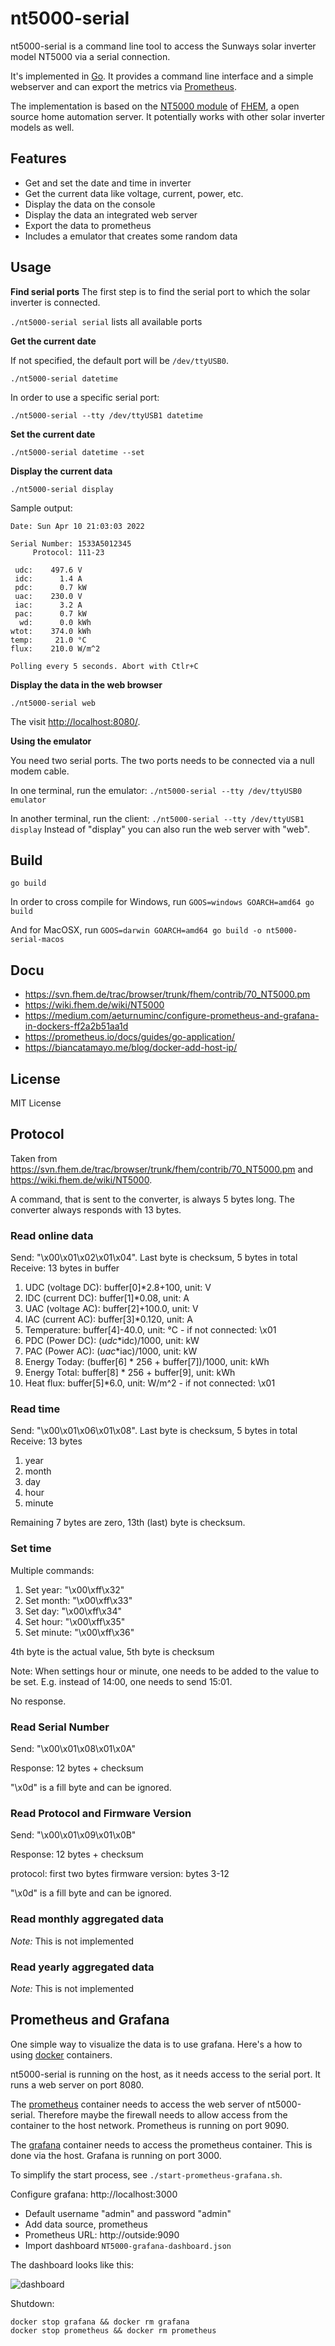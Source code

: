 # nt5000-serial

nt5000-serial is a command line tool to access the Sunways solar inverter
model NT5000 via a serial connection.

It's implemented in [Go](https://go.dev/). It provides a command line interface
and a simple webserver and can export the metrics via [Prometheus](https://prometheus.io/).

The implementation is based on the [NT5000 module](https://wiki.fhem.de/wiki/NT5000) of [FHEM](https://fhem.de/), a open source home automation server. It potentially works with other solar inverter models as well.

## Features

* Get and set the date and time in inverter
* Get the current data like voltage, current, power, etc.
* Display the data on the console
* Display the data an integrated web server
* Export the data to prometheus
* Includes a emulator that creates some random data

## Usage

**Find serial ports**
The first step is to find the serial port to which the solar inverter is connected.

`./nt5000-serial serial` lists all available ports

**Get the current date**

If not specified, the default port will be `/dev/ttyUSB0`.

`./nt5000-serial datetime`

In order to use a specific serial port:

`./nt5000-serial --tty /dev/ttyUSB1 datetime`

**Set the current date**

`./nt5000-serial datetime --set`

**Display the current data**

`./nt5000-serial display`

Sample output:

```
Date: Sun Apr 10 21:03:03 2022

Serial Number: 1533A5012345
     Protocol: 111-23

 udc:    497.6 V
 idc:      1.4 A
 pdc:      0.7 kW
 uac:    230.0 V
 iac:      3.2 A
 pac:      0.7 kW
  wd:      0.0 kWh
wtot:    374.0 kWh
temp:     21.0 °C
flux:    210.0 W/m^2

Polling every 5 seconds. Abort with Ctlr+C
```

**Display the data in the web browser**

`./nt5000-serial web`

The visit <http://localhost:8080/>.

**Using the emulator**

You need two serial ports. The two ports needs to be connected via a null modem cable.

In one terminal, run the emulator: `./nt5000-serial --tty /dev/ttyUSB0 emulator`

In another terminal, run the client: `./nt5000-serial --tty /dev/ttyUSB1 display`
Instead of "display" you can also run the web server with "web".

## Build

    go build

In order to cross compile for Windows, run `GOOS=windows GOARCH=amd64 go build`

And for MacOSX, run `GOOS=darwin GOARCH=amd64 go build -o nt5000-serial-macos`

## Docu

* https://svn.fhem.de/trac/browser/trunk/fhem/contrib/70_NT5000.pm
* https://wiki.fhem.de/wiki/NT5000
* https://medium.com/aeturnuminc/configure-prometheus-and-grafana-in-dockers-ff2a2b51aa1d
* https://prometheus.io/docs/guides/go-application/
* https://biancatamayo.me/blog/docker-add-host-ip/

## License

MIT License

## Protocol

Taken from <https://svn.fhem.de/trac/browser/trunk/fhem/contrib/70_NT5000.pm> and
<https://wiki.fhem.de/wiki/NT5000>.

A command, that is sent to the converter, is always 5 bytes long. The converter
always responds with 13 bytes.

### Read online data

Send: "\x00\x01\x02\x01\x04". Last byte is checksum, 5 bytes in total
Receive: 13 bytes in buffer

1. UDC (voltage DC): buffer[0]*2.8+100, unit: V
2. IDC (current DC): buffer[1]*0.08, unit: A
3. UAC (voltage AC): buffer[2]+100.0, unit: V
4. IAC (current AC): buffer[3]*0.120, unit: A
5. Temperature: buffer[4]-40.0, unit: °C - if not connected: \x01
6. PDC (Power DC): ($udc*$idc)/1000, unit: kW
7. PAC (Power AC): ($uac*$iac)/1000, unit: kW
8. Energy Today: (buffer[6] * 256 + buffer[7])/1000, unit: kWh
9. Energy Total: buffer[8] * 256 + buffer[9], unit: kWh
10. Heat flux: buffer[5]*6.0, unit: W/m^2 - if not connected: \x01

### Read time

Send: "\x00\x01\x06\x01\x08". Last byte is checksum, 5 bytes in total
Receive: 13 bytes

1. year
2. month
3. day
4. hour
5. minute

Remaining 7 bytes are zero, 13th (last) byte is checksum.

### Set time

Multiple commands:
1. Set year: "\x00\xff\x32"
2. Set month: "\x00\xff\x33"
3. Set day: "\x00\xff\x34"
4. Set hour: "\x00\xff\x35"
5. Set minute: "\x00\xff\x36"

4th byte is the actual value, 5th byte is checksum

Note: When settings hour or minute, one needs to be added to the value to be set.
E.g. instead of 14:00, one needs to send 15:01.

No response.

### Read Serial Number

Send: "\x00\x01\x08\x01\x0A"

Response: 12 bytes + checksum

"\x0d" is a fill byte and can be ignored.

### Read Protocol and Firmware Version

Send: "\x00\x01\x09\x01\x0B"

Response: 12 bytes + checksum

protocol: first two bytes
firmware version: bytes 3-12

"\x0d" is a fill byte and can be ignored.

### Read monthly aggregated data

*Note:* This is not implemented

### Read yearly aggregated data

*Note:* This is not implemented

## Prometheus and Grafana

One simple way to visualize the data is to use grafana. Here's a how to using
[docker](https://www.docker.com/) containers.

nt5000-serial is running on the host, as it needs access to the serial port. It runs a 
web server on port 8080.

The [prometheus](https://hub.docker.com/r/prom/prometheus) container needs to access
the web server of nt5000-serial. Therefore
maybe the firewall needs to allow access from the container to the host network.
Prometheus is running on port 9090.

The [grafana](https://hub.docker.com/r/grafana/grafana) container needs to access
the prometheus container. This is done via the host. Grafana is running on port 3000.

To simplify the start process, see `./start-prometheus-grafana.sh`.

Configure grafana: http://localhost:3000
* Default username "admin" and password "admin"
* Add data source, prometheus
* Prometheus URL: http://outside:9090
* Import dashboard `NT5000-grafana-dashboard.json`

The dashboard looks like this:

![dashboard](grafana-dashboard.png)

Shutdown:

```
docker stop grafana && docker rm grafana
docker stop prometheus && docker rm prometheus
```
